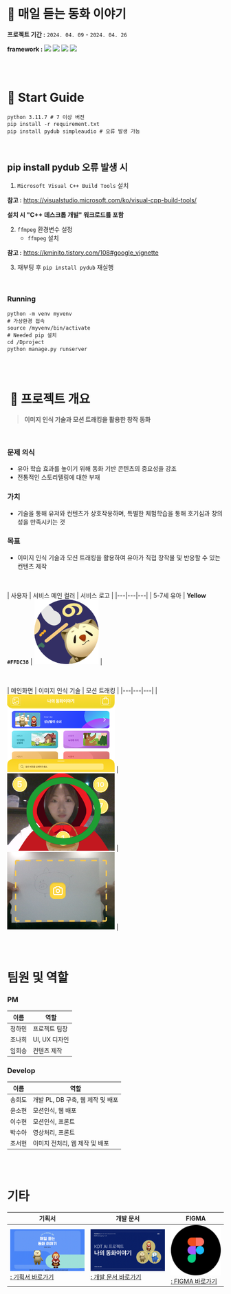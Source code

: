 # 👸 매일 듣는 동화 이야기
**프로젝트 기간 :** `2024. 04. 09` - `2024. 04. 26`

**framework :** <img src="https://img.shields.io/badge/html-E34F26?style=for-the-badge&logo=html5&logoColor=white"> <img src="https://img.shields.io/badge/python-3776AB?style=for-the-badge&logo=python&logoColor=white"> <img src="https://img.shields.io/badge/django-092E20?style=for-the-badge&logo=django&logoColor=white"> <img src="https://img.shields.io/badge/numpy-013243?style=for-the-badge&logo=numpy&logoColor=white">

<br><br>

# 🔖 Start Guide
    python 3.11.7 # 7 이상 버전
    pip install -r requirement.txt
    pip install pydub simpleaudio # 오류 발생 가능

<br>

## pip install pydub 오류 발생 시
1) `Microsoft Visual C++ Build Tools` 설치

**참고 :** https://visualstudio.microsoft.com/ko/visual-cpp-build-tools/

**설치 시 "C++ 데스크톱 개발" 워크로드를 포함**


2) `ffmpeg` 환경변수 설정
   - `ffmpeg` 설치
   
**참고 :** https://kminito.tistory.com/108#google_vignette


3) 재부팅 후 `pip install pydub` 재실행

<br>

### Running
    python -m venv myvenv
    # 가상환경 접속
    source /myvenv/bin/activate
    # Needed pip 설치 
    cd /Dproject
    python manage.py runserver

<br><br>

#  📝 프로젝트 개요
> **이미지 인식 기술과 모션 트래킹을 활용한 창작 동화**

<br>

### 문제 의식
- 유아 학습 효과를 높이기 위해 동화 기반 콘텐츠의 중요성을 강조
- 전통적인 스토리텔링에 대한 부재

### 가치
- 기술을 통해 유저와 컨텐츠가 상호작용하며, 특별한 체험학습을 통해 호기심과 창의성을 만족시키는 것

### 목표
- 이미지 인식 기술과 모션 트래킹을 활용하여 유아가 직접 창작물 및 반응할 수 있는 컨텐츠 제작

</br></br>
| 사용자 | 서비스 메인 컬러 | 서비스 로고 |
|---|---|---|
| 5-7세 유아 |  **Yellow `#FFDC38`** | <img src="github/Mask group.png" width="150" height="150"> |

</br></br>
| 메인화면 | 이미지 인식 기술 | 모션 트래킹 |
|---|---|---|
| <img src="github/메인화면.png" width="250" height="180"> | <img src="github/객체인식_정답O.png" width="250" height="180"> | <img src="github/이미지_카메라버튼.png" width="250" height="180"> |

</br></br>

# 팀원 및 역할
### PM   
|       이름       | 역할                           |
| ------------- | ---------------------------------- | 
| 정하민 | 프로젝트 팀장 |
| 조나희 | UI, UX 디자인 |
| 임희승 | 컨텐츠 제작 |

### Develop
| 이름                             | 역할|
| ---------------------------------- | ------- | 
| 송희도 | 개발 PL, DB 구축, 웹 제작 및 배포 |
| 윤소현 | 모션인식,  웹 배포 ||
| 이수현 | 모션인식, 프론트 |
| 박수아 | 영상처리, 프론트 |
| 조서현 | 이미지 전처리,  웹 제작 및 배포 |

</br></br>

# 기타
| 기획서 | 개발 문서 | FIGMA |
|---|---|---|
| <img src="Github/1.png" alt="프로젝트 기획서" width="250"> <br> [: 기획서 바로가기](https://docs.google.com/presentation/d/1HNkpyD14DehrC5HX0xRjjt9pCOVeQ_kOzbrUtWYKWOs/edit?usp=sharing "기획서") | <img src="Github/2.png" alt="개발 문서" width="250"> <br> [: 개발 문서 바로가기](https://drive.google.com/file/d/1qCJREg2ePCwe8FxI8i0uIsMqt5f-Fuoa/view?usp=sharing "개발문서") | <img src="Github/피그마.png" alt="디자인" width="150"> <br> [: FIGMA 바로가기](https://www.figma.com/file/NlNpKpsTQgHqsgKHgR1YgQ/%EC%84%B1%EB%83%A5%ED%8C%94%EC%9D%B4-%EC%86%8C%EB%85%80?type=design&node-id=1%3A3&mode=design&t=IGUO9agunTbuli8r-1 "Figma") |

</br></br>